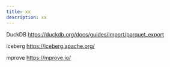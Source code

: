 ```yaml
---
title: xx
description: xx
---
```




DuckDB
<https://duckdb.org/docs/guides/import/parquet_export>

iceberg
<https://iceberg.apache.org/>

mprove
<https://mprove.io/>
